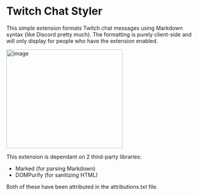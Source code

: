 # Twitch Chat Styler
This simple extension formats Twitch chat messages using Markdown syntax (like Discord pretty much).
The formatting is purely client-side and will only display for people who have the extension enabled.

<img width="305" height="260" alt="image" src="https://github.com/user-attachments/assets/c6c6d5dc-961a-4b92-8ea3-d28a272251b1" />

This extension is dependant on 2 third-party libraries:
* Marked (for parsing Markdown)
* DOMPurify (for sanitizing HTML)

Both of these have been attributed in the attributions.txt file.
